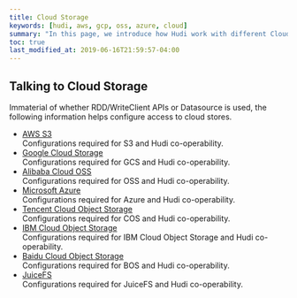 ```yaml
---
title: Cloud Storage
keywords: [hudi, aws, gcp, oss, azure, cloud]
summary: "In this page, we introduce how Hudi work with different Cloud providers."
toc: true
last_modified_at: 2019-06-16T21:59:57-04:00
---
```

 
## Talking to Cloud Storage

Immaterial of whether RDD/WriteClient APIs or Datasource is used, the following information helps configure access
to cloud stores.

 * [AWS S3](/docs/s3_hoodie) <br/>
   Configurations required for S3 and Hudi co-operability.
 * [Google Cloud Storage](/docs/gcs_hoodie) <br/>
   Configurations required for GCS and Hudi co-operability.
 * [Alibaba Cloud OSS](/docs/oss_hoodie) <br/>
   Configurations required for OSS and Hudi co-operability.
 * [Microsoft Azure](/docs/azure_hoodie) <br/>
   Configurations required for Azure and Hudi co-operability.
* [Tencent Cloud Object Storage](/docs/cos_hoodie) <br/>
   Configurations required for COS and Hudi co-operability.
* [IBM Cloud Object Storage](/docs/ibm_cos_hoodie) <br/>
   Configurations required for IBM Cloud Object Storage and Hudi co-operability.   
* [Baidu Cloud Object Storage](bos_hoodie) <br/>
   Configurations required for BOS and Hudi co-operability.
* [JuiceFS](jfs_hoodie) <br/>
   Configurations required for JuiceFS and Hudi co-operability.